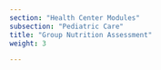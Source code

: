 ```yaml
---
section: "Health Center Modules"
subsection: "Pediatric Care"
title: "Group Nutrition Assessment"
weight: 3

---
```

